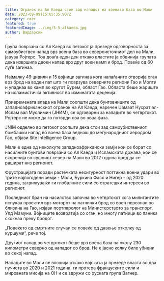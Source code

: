 ```yaml
---
title: Огранок на Ал Каеда стои зад нападот на воената база во Мали
date: 2023-09-09T15:05:35.907Z
category: свет
featured: true
featuredImage: ../img/5-5-alkaeda.jpg
author: Вардарски
---
```

Група поврзана со Ал Каеда во петокот ја презеде одговорноста за самоубиствен напад врз воена база во североисточниот дел на Мали, јавува Ројтерс. Тоа доаѓа еден ден откако властите ја обвинија групата дека извршила двоен напад врз друг воен камп и брод. Повеќе од 60 луѓе загинаа.

Најмалку 49 цивили и 15 војници загинаа кога напаѓачите отворија оган врз брод на воден пат што ги поврзува северните региони Гао и Мопти и упаднаа во камп во кругот Бурем, област Гао. Областа беше жариште на исламистичка активност во изминатата деценија.

Привремената влада на Мали соопшти дека бунтовниците од западноафриканскиот огранок на Ал Каеда, наречен Џамаат Нусрат ал-Ислам вал Муслимин (ЈНИМ), се одговорни за нападите во четвртокот. Ројтерс не може да го потврди ова во оваа фаза.

JNIM одделно во петокот соопшти дека стои зад самоубиствениот бомбашки напад во воена база веднаш до меѓународниот аеродром Гао, објави Site Intelligence Group.

Мали е една од неколкуте западноафрикански земји кои се борат со насилните бунтови поврзани со Ал Каеда и Исламската држава, кои се вкоренија во сушниот север на Мали во 2012 година пред да се рашират низ регионот.

Фрустрацијата поради растечката несигурност поттикна воени удари во трите најпогодени земји - Мали, Буркина Фасо и Нигер - од 2020 година, загрижувајќи ги глобалните сили со стратешки интереси во регионот.

Последниот бран на насилство започна во четвртокот кога милитантите испукаа проектил врз моторот на патнички брод со воен персонал во близина на Гао, изјави портпаролот на Министерството за транспорт, Улд Мамуни. Војниците возвратија со оган, но многу патници во паника скокнаа преку бродот.

„Повеќето од смртните случаи се повеќе од давење отколку од куршуми“, рече тој.

Другиот напад во четвртокот беше врз воена база на околу 230 километри северно од нападот со брод. Не е јасно колку биле убиени во секој напад.

Нападите во Мали се влошија откако војската ја презеде власта во два пучиста во 2020 и 2021 година, ги протера француските сили и мировната мисија на ОН и се здружи со руската група Вагнер.